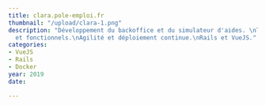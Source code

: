 ```yaml
---
title: clara.pole-emploi.fr
thumbnail: "/upload/clara-1.png"
description: "Développement du backoffice et du simulateur d'aides. \nTests unitaires
  et fonctionnels.\nAgilité et déploiement continue.\nRails et VueJS."
categories:
- VueJS
- Rails
- Docker
year: 2019
date: 

---
```

